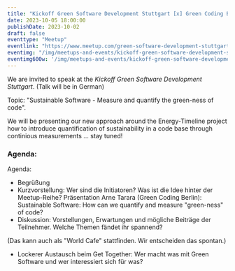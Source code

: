```yaml
---
title: "Kickoff Green Software Development Stuttgart [x] Green Coding Berlin"
date: 2023-10-05 18:00:00
publishDate: 2023-10-02
draft: false
eventtype: "Meetup"
eventlink: "https://www.meetup.com/green-software-development-stuttgart/events/294435689/"
eventimg: "/img/meetups-and-events/kickoff-green-software-development-stuttgart-2023-10-600w.webp"
eventimg600w: '/img/meetups-and-events/kickoff-green-software-development-stuttgart-2023-10-600w.webp'
---
```


We are invited to speak at the *Kickoff Green Software Development Stuttgart*. (Talk will be in German)

Topic: "Sustainable Software - Measure and quantify the green-ness of code".

We will be presenting our new approach around the Energy-Timeline project how to introduce quantification of sustainability in a code base through continious measurements ... stay tuned!


### Agenda:

Agenda:

- Begrüßung
- Kurzvorstellung: Wer sind die Initiatoren? Was ist die Idee hinter der Meetup-Reihe?
Präsentation Arne Tarara (Green Coding Berlin): Sustainable Software: How can we quantify and measure "green-ness" of code?
- Diskussion: Vorstellungen, Erwartungen und mögliche Beiträge der Teilnehmer. Welche Themen fändet ihr spannend?

(Das kann auch als "World Cafe" stattfinden. Wir entscheiden das spontan.)

- Lockerer Austausch beim Get Together: Wer macht was mit Green Software und wer interessiert sich für was?



